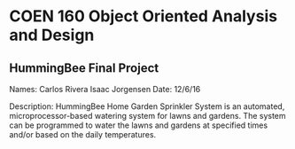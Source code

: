 # COEN 160 Object Oriented Analysis and Design

## HummingBee Final Project
Names:  Carlos Rivera
        Isaac Jorgensen
Date:   12/6/16

Description:
HummingBee Home Garden Sprinkler System is an automated, 
microprocessor-based watering system for lawns and gardens. 
The system can be programmed to water the lawns and gardens at 
specified times and/or based on the daily temperatures. 
